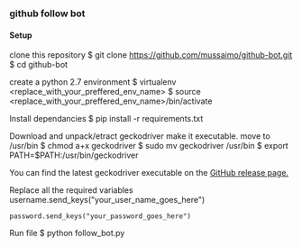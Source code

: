 ### github follow bot

#### Setup

clone this repository
	$ git clone https://github.com/mussaimo/github-bot.git
	$ cd github-bot

create a python 2.7 environment
	$ virtualenv <replace_with_your_preffered_env_name>
	$ source <replace_with_your_preffered_env_name>/bin/activate

Install dependancies
	$ pip install -r requirements.txt

Download and unpack/etract geckodriver
make it executable.
move to /usr/bin
	$ chmod a+x geckodriver
	$ sudo mv geckodriver /usr/bin
	$ export PATH=$PATH:/usr/bin/geckodriver


You can find the latest geckodriver executable on the [GitHub release page.](https://github.com/mozilla/geckodriver/releases)


Replace all the required variables
	username.send_keys("your_user_name_goes_here")
	
	password.send_keys("your_password_goes_here")
	

Run file
	$ python follow_bot.py

